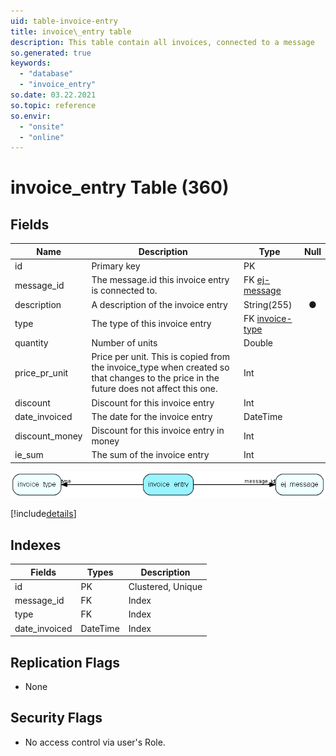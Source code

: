 ```yaml
---
uid: table-invoice-entry
title: invoice\_entry table
description: This table contain all invoices, connected to a message
so.generated: true
keywords:
  - "database"
  - "invoice_entry"
so.date: 03.22.2021
so.topic: reference
so.envir:
  - "onsite"
  - "online"
---
```


# invoice\_entry Table (360)

## Fields

| Name | Description | Type | Null |
|------|-------------|------|:----:|
|id|Primary key|PK| |
|message\_id|The message.id this invoice entry is connected to.|FK [ej-message](ej-message.md)| |
|description|A description of the invoice entry|String(255)|&#x25CF;|
|type|The type of this invoice entry|FK [invoice-type](invoice-type.md)| |
|quantity|Number of units|Double| |
|price\_pr\_unit|Price per unit. This is copied from the invoice_type when created so that changes to the price in the future does not affect this one.|Int| |
|discount|Discount for this invoice entry|Int| |
|date\_invoiced|The date for the invoice entry|DateTime| |
|discount\_money|Discount for this invoice entry in money|Int| |
|ie\_sum|The sum of the invoice entry|Int| |


![invoice_entry table relationship diagram](./media/invoice_entry.png)

[!include[details](./includes/invoice-entry.md)]

## Indexes

| Fields | Types | Description |
|--------|-------|-------------|
|id |PK |Clustered, Unique |
|message\_id |FK |Index |
|type |FK |Index |
|date\_invoiced |DateTime |Index |

## Replication Flags

* None

## Security Flags

* No access control via user's Role.

